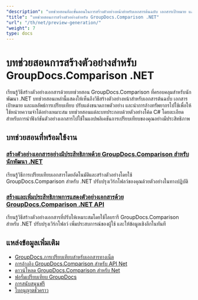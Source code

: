 ```yaml
---
"description": "บทช่วยสอนทีละขั้นตอนในการสร้างตัวอย่างหน้าสำหรับเอกสารต้นฉบับ เอกสารเป้าหมาย และเอกสารผลลัพธ์โดยใช้ GroupDocs.Comparison สำหรับ .NET"
"title": "บทช่วยสอนการสร้างตัวอย่างสำหรับ GroupDocs.Comparison .NET"
"url": "/th/net/preview-generation/"
"weight": 7
type: docs
---
```

# บทช่วยสอนการสร้างตัวอย่างสำหรับ GroupDocs.Comparison .NET

เรียนรู้วิธีสร้างตัวอย่างเอกสารด้วยบทช่วยสอน GroupDocs.Comparison ที่ครอบคลุมสำหรับนักพัฒนา .NET บทช่วยสอนเหล่านี้แสดงให้เห็นถึงวิธีสร้างตัวอย่างหน้าสำหรับเอกสารต้นฉบับ เอกสารเป้าหมาย และผลลัพธ์การเปรียบเทียบ ปรับแต่งขนาดภาพตัวอย่าง และนำการล้างทรัพยากรไปใช้เพื่อให้ใช้หน่วยความจำได้อย่างเหมาะสม บทช่วยสอนแต่ละบทประกอบด้วยตัวอย่างโค้ด C# โดยละเอียดสำหรับการนำฟังก์ชันตัวอย่างเอกสารไปใช้ในแอปพลิเคชันการเปรียบเทียบของคุณอย่างมีประสิทธิภาพ

## บทช่วยสอนที่พร้อมใช้งาน

### [สร้างตัวอย่างเอกสารอย่างมีประสิทธิภาพด้วย GroupDocs.Comparison สำหรับนักพัฒนา .NET](./generate-document-previews-groupdocs-comparison-net/)
เรียนรู้วิธีการเปรียบเทียบเอกสารโดยอัตโนมัติและสร้างตัวอย่างโดยใช้ GroupDocs.Comparison สำหรับ .NET ปรับปรุงเวิร์กโฟลว์ของคุณด้วยตัวอย่างในทางปฏิบัติ

### [สร้างและเพิ่มประสิทธิภาพการแสดงตัวอย่างเอกสารด้วย GroupDocs.Comparison .NET API](./optimize-document-previews-groupdocs-comparison-dotnet/)
เรียนรู้วิธีสร้างตัวอย่างเอกสารที่ปรับให้เหมาะสมโดยใช้ไลบรารี GroupDocs.Comparison สำหรับ .NET ปรับปรุงเวิร์กโฟลว์ เพิ่มประสบการณ์ของผู้ใช้ และให้ข้อมูลเชิงลึกในทันที

## แหล่งข้อมูลเพิ่มเติม

- [GroupDocs.การเปรียบเทียบสำหรับเอกสารทางเน็ต](https://docs.groupdocs.com/comparison/net/)
- [การอ้างอิง GroupDocs.Comparison สำหรับ API Net](https://reference.groupdocs.com/comparison/net/)
- [ดาวน์โหลด GroupDocs.Comparison สำหรับ Net](https://releases.groupdocs.com/comparison/net/)
- [ฟอรั่มเปรียบเทียบ GroupDocs](https://forum.groupdocs.com/c/comparison)
- [การสนับสนุนฟรี](https://forum.groupdocs.com/)
- [ใบอนุญาตชั่วคราว](https://purchase.groupdocs.com/temporary-license/)